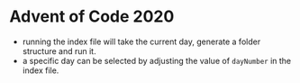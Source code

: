 # Advent of Code 2020

* running the index file will take the current day, generate a folder structure and run it.
* a specific day can be selected by adjusting the value of `dayNumber` in the index file.